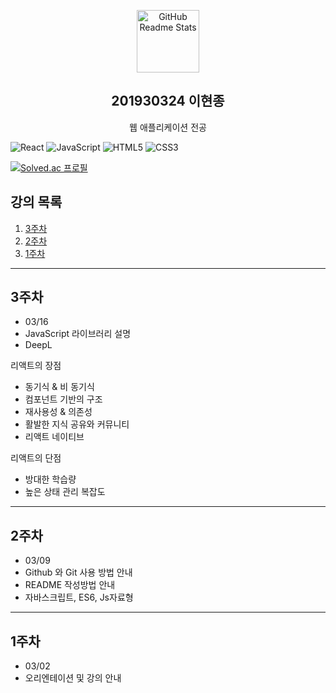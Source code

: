 <!-- header 영역 -->
<p align="center">
 <img width="100px" src="https://res.cloudinary.com/anuraghazra/image/upload/v1594908242/logo_ccswme.svg" align="center" alt="GitHub Readme Stats" />
 <h2 align="center">201930324 이현종</h2>
 <p align="center">웹 애플리케이션 전공</p>
</p>

![React](https://img.shields.io/badge/React-61DAFB?style=flatsimpleiconsquare&logo=React&logoColor=black)
![JavaScript](https://img.shields.io/badge/Javascript-F7DF1E?style=flatsquarelogo=JavaScript&logoColor=black)
![HTML5](https://img.shields.io/badge/HTML5-E34F26?style=flatsquare&logo=HTML5&logoColor=white)
![CSS3](https://img.shields.io/badge/CSS3-1572B6?style=flatsquare&logo=CSS3&logoColor=white)

[![Solved.ac 프로필](http://mazassumnida.wtf/api/v2/generate_badge?boj=guswhd284)](https://www.acmicpc.net/user/guswhd284)


## 강의 목록
1. [3주차](#3주차)
2. [2주차](#2주차)
3. [1주차](#1주차)

---

## 3주차

* 03/16
* JavaScript 라이브러리 설명
* DeepL

리액트의 장점

* 동기식 & 비 동기식
* 컴포넌트 기반의 구조
* 재사용성 & 의존성
* 활발한 지식 공유와 커뮤니티
* 리액트 네이티브

리액트의 단점

* 방대한 학습량
* 높은 상태 관리 복잡도

---

## 2주차

* 03/09
* Github 와 Git 사용 방법 안내
* README 작성방법 안내
* 자바스크립트, ES6, Js자료형

---

## 1주차

* 03/02
* 오리엔테이션 및 강의 안내